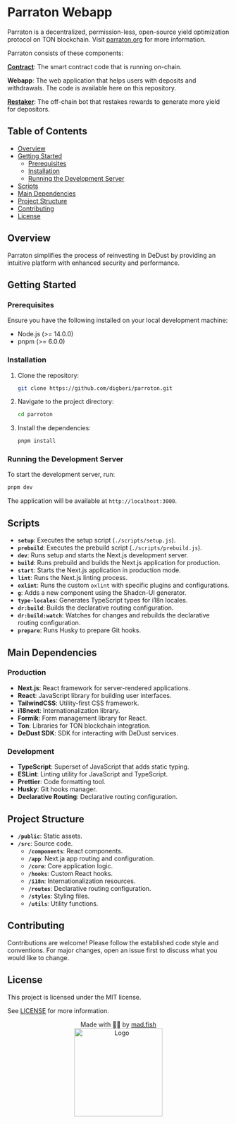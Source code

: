 # Parraton Webapp

Parraton is a decentralized, permission-less, open-source yield optimization protocol on TON blockchain. Visit [parraton.org](https://parraton.org) for more information.

Parraton consists of these components:

**[Contract](https://github.com/KStasi/parroton-core)**: The smart contract code that is running on-chain.

**Webapp**: The web application that helps users with deposits and withdrawals. The code is available here on this repository.

**[Restaker](https://github.com/Digberi/parroton-bot)**: The off-chain bot that restakes rewards to generate more yield for depositors.

## Table of Contents

- [Overview](#overview)
- [Getting Started](#getting-started)
  - [Prerequisites](#prerequisites)
  - [Installation](#installation)
  - [Running the Development Server](#running-the-development-server)
- [Scripts](#scripts)
- [Main Dependencies](#main-dependencies)
- [Project Structure](#project-structure)
- [Contributing](#contributing)
- [License](#license)

## Overview

Parraton simplifies the process of reinvesting in DeDust by providing an intuitive platform with enhanced security and
performance.

## Getting Started

### Prerequisites

Ensure you have the following installed on your local development machine:

- Node.js (>= 14.0.0)
- pnpm (>= 6.0.0)

### Installation

1. Clone the repository:

   ```sh
   git clone https://github.com/digberi/parroton.git
   ```

2. Navigate to the project directory:

   ```sh
   cd parroton
   ```

3. Install the dependencies:
   ```sh
   pnpm install
   ```

### Running the Development Server

To start the development server, run:

```sh
pnpm dev
```

The application will be available at `http://localhost:3000`.

## Scripts

- **`setup`**: Executes the setup script (`./scripts/setup.js`).
- **`prebuild`**: Executes the prebuild script (`./scripts/prebuild.js`).
- **`dev`**: Runs setup and starts the Next.js development server.
- **`build`**: Runs prebuild and builds the Next.js application for production.
- **`start`**: Starts the Next.js application in production mode.
- **`lint`**: Runs the Next.js linting process.
- **`oxlint`**: Runs the custom `oxlint` with specific plugins and configurations.
- **`g`**: Adds a new component using the Shadcn-UI generator.
- **`type-locales`**: Generates TypeScript types for i18n locales.
- **`dr:build`**: Builds the declarative routing configuration.
- **`dr:build:watch`**: Watches for changes and rebuilds the declarative routing configuration.
- **`prepare`**: Runs Husky to prepare Git hooks.

## Main Dependencies

### Production

- **Next.js**: React framework for server-rendered applications.
- **React**: JavaScript library for building user interfaces.
- **TailwindCSS**: Utility-first CSS framework.
- **i18next**: Internationalization library.
- **Formik**: Form management library for React.
- **Ton**: Libraries for TON blockchain integration.
- **DeDust SDK**: SDK for interacting with DeDust services.

### Development

- **TypeScript**: Superset of JavaScript that adds static typing.
- **ESLint**: Linting utility for JavaScript and TypeScript.
- **Prettier**: Code formatting tool.
- **Husky**: Git hooks manager.
- **Declarative Routing**: Declarative routing configuration.

## Project Structure

- **`/public`**: Static assets.
- **`/src`**: Source code.
  - **`/components`**: React components.
  - **`/app`**: Next.ja app routing and configuration.
  - **`/core`**: Core application logic.
  - **`/hooks`**: Custom React hooks.
  - **`/i18n`**: Internationalization resources.
  - **`/routes`**: Declarative routing configuration.
  - **`/styles`**: Styling files.
  - **`/utils`**: Utility functions.

## Contributing

Contributions are welcome! Please follow the established code style and conventions. For major changes, open an issue
first to discuss what you would like to change.

## License

This project is licensed under the MIT license.

See [LICENSE](LICENSE) for more information.

<p align="center"> Made with 💙💛 by <a href=https://mad.fish/>mad.fish</a>
<br />
<img src="docs/images/logo_big.svg" alt="Logo" height="200">
</p>

